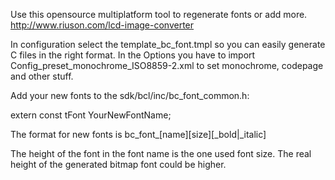 
Use this opensource multiplatform tool to regenerate fonts or add more.
http://www.riuson.com/lcd-image-converter

In configuration select the template_bc_font.tmpl so you can easily generate C files in the right format.
In  the Options you have to import Config_preset_monochrome_ISO8859-2.xml to set monochrome, codepage and other stuff.

Add your new fonts to the sdk/bcl/inc/bc_font_common.h:

extern const tFont YourNewFontName;

The format for new fonts is 
bc_font_[name][size][_bold|_italic]

The height of the font in the font name is the one used font size. The real height of the generated bitmap font could be higher.